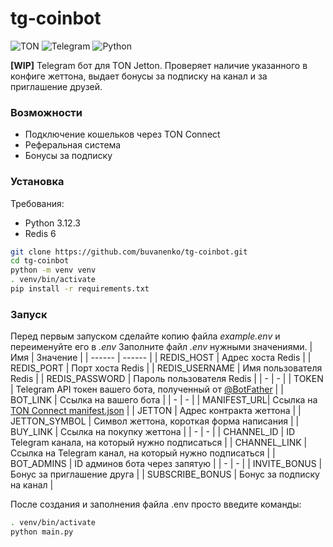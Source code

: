 # tg-coinbot
![TON](https://img.shields.io/badge/TON-blue) ![Telegram](https://img.shields.io/badge/Telegram-blue) ![Python](https://img.shields.io/badge/Python-blue)

**[WIP]** Telegram бот для TON Jetton. Проверяет наличие указанного в конфиге жеттона, выдает бонусы за подписку на канал и за приглашение друзей.

### Возможности
- Подключение кошельков через TON Connect
- Реферальная система
- Бонусы за подписку

### Установка
Требования: 
- Python 3.12.3
- Redis 6

```sh
git clone https://github.com/buvanenko/tg-coinbot.git
cd tg-coinbot
python -m venv venv
. venv/bin/activate
pip install -r requirements.txt
```

### Запуск

Перед первым запуском сделайте копию файла _example.env_ и переименуйте его в _.env_
Заполните файл _.env_ нужными значениями.
| Имя | Значение |
| ------ | ------ |
| REDIS_HOST | Адрес хоста Redis |
| REDIS_PORT | Порт хоста Redis |
| REDIS_USERNAME | Имя пользователя Redis |
| REDIS_PASSWORD | Пароль пользователя Redis |
| - | - |
| TOKEN | Telegram API токен вашего бота, полученный от [@BotFather](https://t.me/BotFather) |
| BOT_LINK | Ссылка на вашего бота |
| - | - |
| MANIFEST_URL| Ссылка на [TON Connect manifest.json](https://docs.ton.org/develop/dapps/ton-connect/manifest) |
| JETTON | Адрес контракта жеттона |
| JETTON_SYMBOL | Символ жеттона, короткая форма написания |
| BUY_LINK | Ссылка на покупку жеттона |
| - | - |
| CHANNEL_ID | ID Telegram канала, на который нужно подписаться |
| CHANNEL_LINK | Ссылка на Telegram канал, на который нужно подписаться |
| BOT_ADMINS | ID админов бота через запятую |
| - | - |
| INVITE_BONUS | Бонус за приглашение друга |
| SUBSCRIBE_BONUS | Бонус за подписку на канал |

После создания и заполнения файла .env просто введите команды: 
```sh
. venv/bin/activate
python main.py
```

